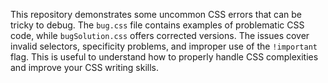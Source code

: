 This repository demonstrates some uncommon CSS errors that can be tricky to debug. The `bug.css` file contains examples of problematic CSS code, while `bugSolution.css` offers corrected versions.  The issues cover invalid selectors, specificity problems, and improper use of the `!important` flag.  This is useful to understand how to properly handle CSS complexities and improve your CSS writing skills.